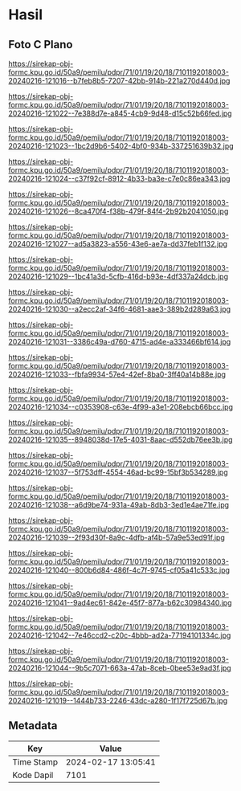 # Hasil

## Foto C Plano

https://sirekap-obj-formc.kpu.go.id/50a9/pemilu/pdpr/71/01/19/20/18/7101192018003-20240216-121016--b7feb8b5-7207-42bb-914b-221a270d440d.jpg

https://sirekap-obj-formc.kpu.go.id/50a9/pemilu/pdpr/71/01/19/20/18/7101192018003-20240216-121022--7e388d7e-a845-4cb9-9d48-d15c52b66fed.jpg

https://sirekap-obj-formc.kpu.go.id/50a9/pemilu/pdpr/71/01/19/20/18/7101192018003-20240216-121023--1bc2d9b6-5402-4bf0-934b-337251639b32.jpg

https://sirekap-obj-formc.kpu.go.id/50a9/pemilu/pdpr/71/01/19/20/18/7101192018003-20240216-121024--c37f92cf-8912-4b33-ba3e-c7e0c86ea343.jpg

https://sirekap-obj-formc.kpu.go.id/50a9/pemilu/pdpr/71/01/19/20/18/7101192018003-20240216-121026--8ca470f4-f38b-479f-84f4-2b92b2041050.jpg

https://sirekap-obj-formc.kpu.go.id/50a9/pemilu/pdpr/71/01/19/20/18/7101192018003-20240216-121027--ad5a3823-a556-43e6-ae7a-dd37feb1f132.jpg

https://sirekap-obj-formc.kpu.go.id/50a9/pemilu/pdpr/71/01/19/20/18/7101192018003-20240216-121029--1bc41a3d-5cfb-416d-b93e-4df337a24dcb.jpg

https://sirekap-obj-formc.kpu.go.id/50a9/pemilu/pdpr/71/01/19/20/18/7101192018003-20240216-121030--a2ecc2af-34f6-4681-aae3-389b2d289a63.jpg

https://sirekap-obj-formc.kpu.go.id/50a9/pemilu/pdpr/71/01/19/20/18/7101192018003-20240216-121031--3386c49a-d760-4715-ad4e-a333466bf614.jpg

https://sirekap-obj-formc.kpu.go.id/50a9/pemilu/pdpr/71/01/19/20/18/7101192018003-20240216-121033--fbfa9934-57e4-42ef-8ba0-3ff40a14b88e.jpg

https://sirekap-obj-formc.kpu.go.id/50a9/pemilu/pdpr/71/01/19/20/18/7101192018003-20240216-121034--c0353908-c63e-4f99-a3e1-208ebcb66bcc.jpg

https://sirekap-obj-formc.kpu.go.id/50a9/pemilu/pdpr/71/01/19/20/18/7101192018003-20240216-121035--8948038d-17e5-4031-8aac-d552db76ee3b.jpg

https://sirekap-obj-formc.kpu.go.id/50a9/pemilu/pdpr/71/01/19/20/18/7101192018003-20240216-121037--5f753dff-4554-46ad-bc99-15bf3b534289.jpg

https://sirekap-obj-formc.kpu.go.id/50a9/pemilu/pdpr/71/01/19/20/18/7101192018003-20240216-121038--a6d9be74-931a-49ab-8db3-3ed1e4ae71fe.jpg

https://sirekap-obj-formc.kpu.go.id/50a9/pemilu/pdpr/71/01/19/20/18/7101192018003-20240216-121039--2f93d30f-8a9c-4dfb-af4b-57a9e53ed91f.jpg

https://sirekap-obj-formc.kpu.go.id/50a9/pemilu/pdpr/71/01/19/20/18/7101192018003-20240216-121040--800b6d84-486f-4c7f-9745-cf05a41c533c.jpg

https://sirekap-obj-formc.kpu.go.id/50a9/pemilu/pdpr/71/01/19/20/18/7101192018003-20240216-121041--9ad4ec61-842e-45f7-877a-b62c30984340.jpg

https://sirekap-obj-formc.kpu.go.id/50a9/pemilu/pdpr/71/01/19/20/18/7101192018003-20240216-121042--7e46ccd2-c20c-4bbb-ad2a-77194101334c.jpg

https://sirekap-obj-formc.kpu.go.id/50a9/pemilu/pdpr/71/01/19/20/18/7101192018003-20240216-121044--9b5c7071-663a-47ab-8ceb-0bee53e9ad3f.jpg

https://sirekap-obj-formc.kpu.go.id/50a9/pemilu/pdpr/71/01/19/20/18/7101192018003-20240216-121019--1444b733-2246-43dc-a280-1f17f725d67b.jpg


## Metadata

| Key        | Value               |
| ---------- | ------------------- |
| Time Stamp | 2024-02-17 13:05:41 |
| Kode Dapil | 7101                |



